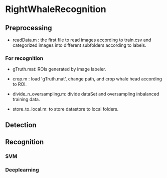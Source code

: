 # RightWhaleRecognition

## Preprocessing
- readData.m : the first file to read images according to train.csv and categorized images into different subfolders according to labels.

### For recognition

- gTruth.mat: ROIs generated by image labeler.

- crop.m : load 'gTruth.mat', change path, and crop whale head according to ROI.

- divide_n_oversampling.m: divide dataSet and oversampling inbalanced training data.

- store_to_local.m: to store datastore to local folders.

## Detection



## Recognition


### SVM

### Deeplearning

